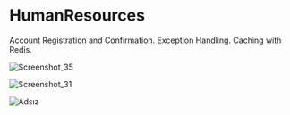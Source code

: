# HumanResources
Account Registration and Confirmation.
Exception Handling.
Caching with Redis.

![Screenshot_35](https://user-images.githubusercontent.com/21373505/120041877-be066800-c011-11eb-9fa8-929f07a29502.png)

![Screenshot_31](https://user-images.githubusercontent.com/21373505/119566259-9c0faa00-bdb3-11eb-813d-a90a057f4296.png)

![Adsız](https://user-images.githubusercontent.com/21373505/119266027-ca458c00-bbf1-11eb-8820-e88d2ec7f75f.png)
